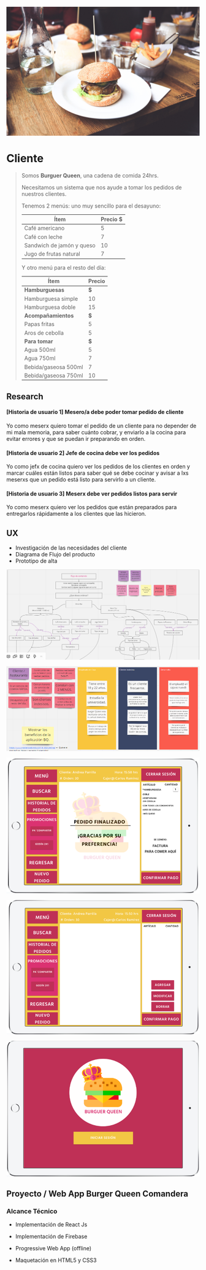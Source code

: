 ![BurguerQueen](./img/quentin-lagache-76503-unsplash.jpg)


# Cliente

> Somos **Burguer Queen**, una cadena de comida 24hrs.
>
> Necesitamos un sistema que nos ayude a tomar los pedidos de nuestros clientes.
>
> Tenemos 2 menús: uno muy sencillo para el desayuno:
>
> | Ítem                      | Precio \$ |
> | ------------------------- | --------- |
> | Café americano            | 5         |
> | Café con leche            | 7         |
> | Sandwich de jamón y queso | 10        |
> | Jugo de frutas natural    | 7         |
>
> Y otro menú para el resto del día:
>
> | Ítem                 | Precio |
> | -------------------- | ------ |
> | **Hamburguesas**     | **\$** |
> | Hamburguesa simple   | 10     |
> | Hamburguesa doble    | 15     |
> | **Acompañamientos**  | **\$** |
> | Papas fritas         | 5      |
> | Aros de cebolla      | 5      |
> | **Para tomar**       | **\$** |
> | Agua 500ml           | 5      |
> | Agua 750ml           | 7      |
> | Bebida/gaseosa 500ml | 7      |
> | Bebida/gaseosa 750ml | 10     |

## Research

#### [Historia de usuario 1] Mesero/a debe poder tomar pedido de cliente

Yo como meserx quiero tomar el pedido de un cliente para no depender de mi mala
memoria, para saber cuánto cobrar, y enviarlo a la cocina para evitar errores y
que se puedan ir preparando en orden.


#### [Historia de usuario 2] Jefe de cocina debe ver los pedidos

Yo como jefx de cocina quiero ver los pedidos de los clientes en orden y
marcar cuáles están listos para saber qué se debe cocinar y avisar a lxs meserxs
que un pedido está listo para servirlo a un cliente.


#### [Historia de usuario 3] Meserx debe ver pedidos listos para servir

Yo como meserx quiero ver los pedidos que están preparados para entregarlos
rápidamente a los clientes que las hicieron.

## UX
- Investigación de las necesidades del cliente
- Diagrama de Flujo del producto
- Prototipo de alta

![Investigación](./img/screen15README.png)

![Investigación2](./img/screen14README.png)

![Investigación3](./img/screen13README.png)

![Investigación4](./img/screen12README.png)

![Investigación5](./img/screen1README.png)


## Proyecto / Web App Burger Queen Comandera

### Alcance Técnico

- Implementación de React Js

- Implementación de Firebase 

- Progressive Web App (offline)

- Maquetación en HTML5 y CSS3

